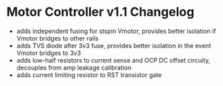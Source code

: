 # Motor Controller v1.1 Changelog
 - adds independent fusing for stspin Vmotor, provides better isolation if Vmotor bridges to other rails
 - adds TVS diode after 3v3 fuse, provides better isolation in the event Vmotor bridges to 3v3
 - adds low-half resistors to current sense and OCP DC offset circuity, decouples from amp leakage calibration
 - adds current limiting resistor to RST transistor gate